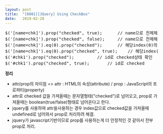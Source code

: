 ```yaml
---
layout: post
title:  "[0001][JQuery] Using CheckBox"
date:   2019-02-28
---
```


<pre class="prettyprint">
$('[name=chk]').prop("checked", true);		// name으로 전체체크
$('[name=chk]').prop("checked", false);		// name으로 전체해제
$('[name=chk]').eq(0).prop("checked");		// 해당index(0)의 checked상태 확인
$('[name=chk]').eq(0).prop("checked", true);	// 해당index(0) checked
$('#chk1').prop("checked");			// id로 checked상태 확인
$('#chk1').prop("checked", true);		// id로 checked
</pre>

**정리**
<ul class="circle lm20">
  <li>attr/prop의 차이점 => attr : HTML의 속성(attribute) / prop : JavaScript의 프로퍼티(property)</li>
  <li>attr로 checked 값을 가져올때는 문자열형태("checked")로 넘어오고, prop로 가져올때는 boolean(true/false)형태로 넘어온다고 한다.</li>
  <li>jquery를 사용하여 attr을사용하는 경우 index값으로 checked값을 가져올때 undefined로 넘어와서 prop로 처리하려 해결.</li>
  <li>jquery가 javascript기반이므로 prop를 사용하는게 더 안정적인 것 같아서 전부 prop로 처리.</li>
</ul>
